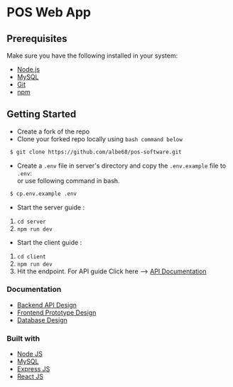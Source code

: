 # POS Web App

## Prerequisites

Make sure you have the following installed in your system:

- [Node.js](https://nodejs.dev/en/)
- [MySQL](https://www.mysql.com/)
- [Git](https://git-scm.com/)
- [npm](https://www.npmjs.com/)


## Getting Started

- Create a fork of the repo
- Clone your forked repo locally using `bash command below`
```bash
 $ git clone https://github.com/albe68/pos-software.git 
```
- Create a `.env` file in server's directory and copy the `.env.example` file to `.env`:  
  or use following command in bash.
```bash
 $ cp.env.example .env
```
- Start the server guide : 

1. `cd server`
2. `npm run dev`


- Start the client guide :
1. `cd client`
2. `npm run dev`
3.  Hit the endpoint. For API guide Click here --> [API Documentation ](https://documenter.getpostman.com/view/25182043/2s9YsNeqLL)


### Documentation

- [Backend API Design](https://documenter.getpostman.com/view/25182043/2s9YsNeqLL)
- [Frontend Prototype Design](https://www.figma.com/file/feTGbfWgnh0CCoMEHe9wmZ/Untitled?type=design&node-id=0-1&mode=design&t=Wf1SQcwhhY7K61VV-0)
- [Database Design](https://drive.google.com/file/d/1v9D6pnkMhRfoxAl3eif9kTHnVVAZlsx0/view)

### Built with

- [Node JS](https://nodejs.org/en)
- [MySQL](https://www.mysql.com/)
- [Express JS](https://expressjs.com/)
- [React JS](https://react.dev/)

